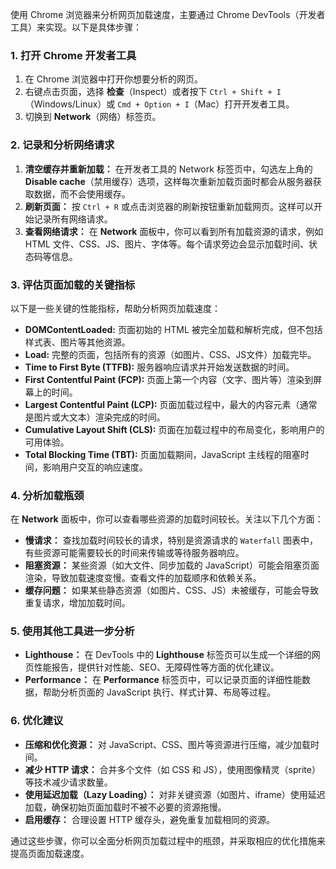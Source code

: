 使用 Chrome 浏览器来分析网页加载速度，主要通过 Chrome DevTools（开发者工具）来实现。以下是具体步骤：

### 1. 打开 Chrome 开发者工具

1. 在 Chrome 浏览器中打开你想要分析的网页。
2. 右键点击页面，选择 **检查**（Inspect）或者按下 `Ctrl + Shift + I` （Windows/Linux）或 `Cmd + Option + I`（Mac）打开开发者工具。
3. 切换到 **Network**（网络）标签页。

### 2. 记录和分析网络请求

1. **清空缓存并重新加载：** 在开发者工具的 Network 标签页中，勾选左上角的 **Disable cache**（禁用缓存）选项，这样每次重新加载页面时都会从服务器获取数据，而不会使用缓存。
2. **刷新页面：** 按 `Ctrl + R` 或点击浏览器的刷新按钮重新加载网页。这样可以开始记录所有网络请求。
3. **查看网络请求：** 在 **Network** 面板中，你可以看到所有加载资源的请求，例如 HTML 文件、CSS、JS、图片、字体等。每个请求旁边会显示加载时间、状态码等信息。

### 3. 评估页面加载的关键指标

以下是一些关键的性能指标，帮助分析网页加载速度：

- **DOMContentLoaded:** 页面初始的 HTML 被完全加载和解析完成，但不包括样式表、图片等其他资源。
- **Load:** 完整的页面，包括所有的资源（如图片、CSS、JS文件）加载完毕。
- **Time to First Byte (TTFB):** 服务器响应请求并开始发送数据的时间。
- **First Contentful Paint (FCP):** 页面上第一个内容（文字、图片等）渲染到屏幕上的时间。
- **Largest Contentful Paint (LCP):** 页面加载过程中，最大的内容元素（通常是图片或大文本）渲染完成的时间。
- **Cumulative Layout Shift (CLS):** 页面在加载过程中的布局变化，影响用户的可用体验。
- **Total Blocking Time (TBT):** 页面加载期间，JavaScript 主线程的阻塞时间，影响用户交互的响应速度。

### 4. 分析加载瓶颈

在 **Network** 面板中，你可以查看哪些资源的加载时间较长。关注以下几个方面：

- **慢请求：** 查找加载时间较长的请求，特别是资源请求的 `Waterfall` 图表中，有些资源可能需要较长的时间来传输或等待服务器响应。
- **阻塞资源：** 某些资源（如大文件、同步加载的 JavaScript）可能会阻塞页面渲染，导致加载速度变慢。查看文件的加载顺序和依赖关系。
- **缓存问题：** 如果某些静态资源（如图片、CSS、JS）未被缓存，可能会导致重复请求，增加加载时间。

### 5. 使用其他工具进一步分析

- **Lighthouse：** 在 DevTools 中的 **Lighthouse** 标签页可以生成一个详细的网页性能报告，提供针对性能、SEO、无障碍性等方面的优化建议。
- **Performance：** 在 **Performance** 标签页中，可以记录页面的详细性能数据，帮助分析页面的 JavaScript 执行、样式计算、布局等过程。

### 6. 优化建议

- **压缩和优化资源：** 对 JavaScript、CSS、图片等资源进行压缩，减少加载时间。
- **减少 HTTP 请求：** 合并多个文件（如 CSS 和 JS），使用图像精灵（sprite）等技术减少请求数量。
- **使用延迟加载（Lazy Loading）：** 对非关键资源（如图片、iframe）使用延迟加载，确保初始页面加载时不被不必要的资源拖慢。
- **启用缓存：** 合理设置 HTTP 缓存头，避免重复加载相同的资源。

通过这些步骤，你可以全面分析网页加载过程中的瓶颈，并采取相应的优化措施来提高页面加载速度。